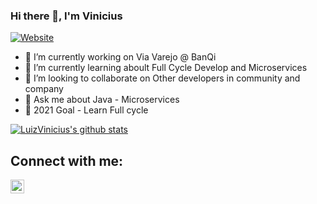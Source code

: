### Hi there 👋, I'm Vinicius
[![Website](https://img.shields.io/badge/SoftwareEngineer-Text-green?style=flat-square)](https://google.com)

<!--
**LuizVinicius/LuizVinicius** is a ✨ _special_ ✨ repository because its `README.md` (this file) appears on your GitHub profile.
Here are some ideas to get you started:
-->

- 🔭 I’m currently working on Via Varejo @ BanQi
- 🌱 I’m currently learning aboult Full Cycle Develop and Microservices
- 👯 I’m looking to collaborate on Other developers in community and company
- 💬 Ask me about Java - Microservices
- 🥅 2021 Goal - Learn Full cycle 

[![LuizVinicius's github stats](https://github-readme-stats.vercel.app/api?username=LuizVinicius&count_private=true&include_all_commits=true&theme=radical)](https://github.com/LuizVinicius)

## Connect with me:
[<img align="left" alt="codeSTACKr | LinkedIn" width="22px" src="https://cdn.jsdelivr.net/npm/simple-icons@v3/icons/linkedin.svg" />][linkedin]

[website]: https://google.com
[linkedin]: https://www.linkedin.com/in/luizvinicius/
